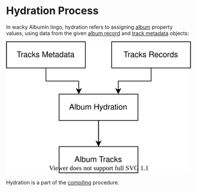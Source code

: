 # Hydration Process

In wacky Albumin lingo, hydration refers to assigning [album](./album.md) property values, using data from the given [album record](./album.md) and [track metadata](./track.md) objects:

![hydration diagram](./hydration.svg)

Hydration is a part of the [compiling](./compiling.md) procedure.